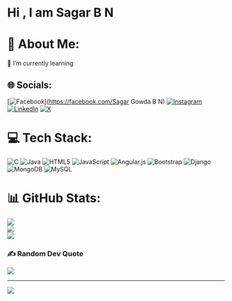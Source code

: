 # Hi , I am  Sagar B N
# 💫 About Me:
🌱 I’m currently learning


## 🌐 Socials:
[![Facebook](https://img.shields.io/badge/Facebook-%231877F2.svg?logo=Facebook&logoColor=white)](https://facebook.com/Sagar Gowda B N) [![Instagram](https://img.shields.io/badge/Instagram-%23E4405F.svg?logo=Instagram&logoColor=white)](https://instagram.com/sagar_b_n___) [![LinkedIn](https://img.shields.io/badge/LinkedIn-%230077B5.svg?logo=linkedin&logoColor=white)](https://www.linkedin.com/in/sagar-b-n-sagar/) [![X](https://img.shields.io/badge/X-black.svg?logo=X&logoColor=white)](https://x.com/sgrBN1) 

# 💻 Tech Stack:
![C](https://img.shields.io/badge/c-%2300599C.svg?style=for-the-badge&logo=c&logoColor=white) ![Java](https://img.shields.io/badge/java-%23ED8B00.svg?style=for-the-badge&logo=openjdk&logoColor=white) ![HTML5](https://img.shields.io/badge/html5-%23E34F26.svg?style=for-the-badge&logo=html5&logoColor=white) ![JavaScript](https://img.shields.io/badge/javascript-%23323330.svg?style=for-the-badge&logo=javascript&logoColor=%23F7DF1E) ![Angular.js](https://img.shields.io/badge/angular.js-%23E23237.svg?style=for-the-badge&logo=angularjs&logoColor=white) ![Bootstrap](https://img.shields.io/badge/bootstrap-%238511FA.svg?style=for-the-badge&logo=bootstrap&logoColor=white) ![Django](https://img.shields.io/badge/django-%23092E20.svg?style=for-the-badge&logo=django&logoColor=white) ![MongoDB](https://img.shields.io/badge/MongoDB-%234ea94b.svg?style=for-the-badge&logo=mongodb&logoColor=white) ![MySQL](https://img.shields.io/badge/mysql-%2300000f.svg?style=for-the-badge&logo=mysql&logoColor=white)
# 📊 GitHub Stats:
![](https://github-readme-stats.vercel.app/api?username=sagar-bn&theme=dark&hide_border=false&include_all_commits=true&count_private=true)<br/>
![](https://github-readme-streak-stats.herokuapp.com/?user=sagar-bn&theme=dark&hide_border=false)<br/>
![](https://github-readme-stats.vercel.app/api/top-langs/?username=sagar-bn&theme=dark&hide_border=false&include_all_commits=true&count_private=true&layout=compact)

### ✍️ Random Dev Quote
![](https://quotes-github-readme.vercel.app/api?type=horizontal&theme=radical)

---
[![](https://visitcount.itsvg.in/api?id=sagar-bn&icon=0&color=1)](https://visitcount.itsvg.in)

  
<!-- Proudly created with GPRM ( https://gprm.itsvg.in ) -->
